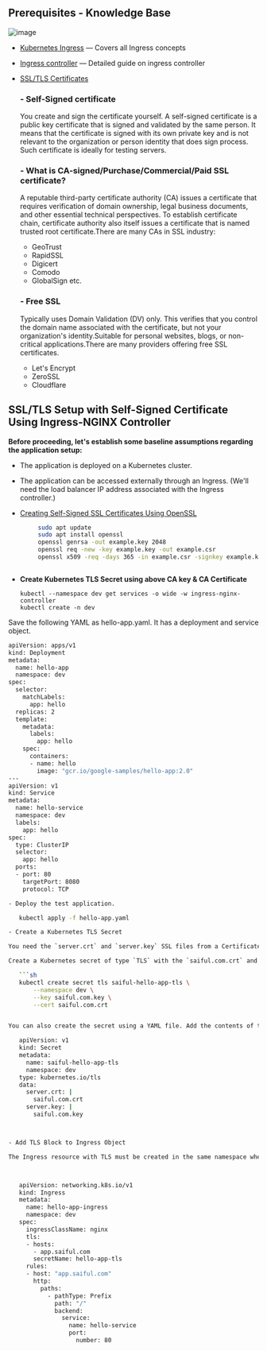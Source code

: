 
## Prerequisites - Knowledge Base

![image](https://github.com/saifulislam88/kubernetes/assets/68442870/973c1256-1a85-4583-af80-f552fc93813b)


- [Kubernetes Ingress](https://github.com/saifulislam88/kubernetes/blob/main/A.Kubernetes-principle-concept/(A).Kubernetes%20Principle%20&%20Concept.md#ingressresource) — Covers all Ingress concepts
- [Ingress controller](https://github.com/saifulislam88/kubernetes/blob/main/A.Kubernetes-principle-concept/(A).Kubernetes%20Principle%20&%20Concept.md#ingress-controller) — Detailed guide on ingress controller
- [SSL/TLS Certificates](https://www.hostinger.com/tutorials/what-is-ssl)

   ### - Self-Signed certificate

  You create and sign the certificate yourself. A self-signed certificate is a public key certificate that is signed and validated by the same person. It means that the certificate is signed with its 
  own private key and is not relevant to the organization or person identity that does sign process. Such certificate is ideally for testing servers.

   ### - What is CA-signed/Purchase/Commercial/Paid SSL certificate? 

  A reputable third-party certificate authority (CA) issues a certificate that requires verification of domain ownership, legal business documents, and other essential technical perspectives. To 
  establish certificate chain, certificate authority also itself issues a certificate that is named trusted root certificate.There are many CAs in SSL industry:

  - GeoTrust
  - RapidSSL
  - Digicert
  - Comodo
  - GlobalSign etc.

   ### - Free SSL

  Typically uses Domain Validation (DV) only. This verifies that you control the domain name associated with the certificate, but not your organization's identity.Suitable for personal websites, blogs, 
  or non-critical applications.There are many providers offering free SSL certificates.

  - Let's Encrypt
  - ZeroSSL
  - Cloudflare


## SSL/TLS Setup with Self-Signed Certificate Using Ingress-NGINX Controller

**Before proceeding, let's establish some baseline assumptions regarding the application setup:**

- The application is deployed on a Kubernetes cluster.
- The application can be accessed externally through an Ingress. (We'll need the load balancer IP address associated with the Ingress controller.)
- [Creating Self-Signed SSL Certificates Using OpenSSL](https://tecadmin.net/step-by-step-guide-to-creating-self-signed-ssl-certificates/)

   ```sh
        sudo apt update 
        sudo apt install openssl 
        openssl genrsa -out example.key 2048 
        openssl req -new -key example.key -out example.csr
        openssl x509 -req -days 365 -in example.csr -signkey example.key -out example.crt



- **Create Kubernetes TLS Secret using above CA key & CA Certificate**
  
      kubectl --namespace dev get services -o wide -w ingress-nginx-controller
      kubectl create -n dev


Save the following YAML as hello-app.yaml. It has a deployment and service object.

   ```sh
   apiVersion: apps/v1
   kind: Deployment
   metadata:
     name: hello-app
     namespace: dev
   spec:
     selector:
       matchLabels:
         app: hello
     replicas: 2
     template:
       metadata:
         labels:
           app: hello
       spec:
         containers:
         - name: hello
           image: "gcr.io/google-samples/hello-app:2.0"
   ---
   apiVersion: v1
   kind: Service
   metadata:
     name: hello-service
     namespace: dev
     labels:
       app: hello
   spec:
     type: ClusterIP
     selector:
       app: hello
     ports:
     - port: 80
       targetPort: 8080
       protocol: TCP

- Deploy the test application.

      kubectl apply -f hello-app.yaml

- Create a Kubernetes TLS Secret

You need the `server.crt` and `server.key` SSL files from a Certificate Authority, your organization, or self-signed. Where already we generated self-signed saiful.com.key & saiful.com.crt

Create a Kubernetes secret of type `TLS` with the `saiful.com.crt` and `saiful.com.crt` files in the `dev` namespace where the `hello-app` deployment is located. Run the following `kubectl` command from the directory where you have the `saiful.com.key` and `saiful.com.crt` files, or provide the absolute path of the files. `saiful-hello-app-tls` is an arbitrary name for the secret.

      ```sh
      kubectl create secret tls saiful-hello-app-tls \
          --namespace dev \
          --key saiful.com.key \
          --cert saiful.com.crt


You can also create the secret using a YAML file. Add the contents of the certificate and key files as follows:

      apiVersion: v1
      kind: Secret
      metadata:
        name: saiful-hello-app-tls
        namespace: dev
      type: kubernetes.io/tls
      data:
        server.crt: |
          saiful.com.crt
        server.key: |
          saiful.com.key



 - Add TLS Block to Ingress Object

The Ingress resource with TLS must be created in the same namespace where your application is deployed. Here, we create an example Ingress TLS resource in the dev namespace. Save the following YAML as ingress.yaml. **Replace app.saiful.com with your hostname.**



      apiVersion: networking.k8s.io/v1
      kind: Ingress
      metadata:
        name: hello-app-ingress
        namespace: dev
      spec:
        ingressClassName: nginx
        tls:
        - hosts:
          - app.saiful.com
          secretName: hello-app-tls
        rules:
        - host: "app.saiful.com"
          http:
            paths:
              - pathType: Prefix
                path: "/"
                backend:
                  service:
                    name: hello-service
                    port:
                      number: 80





